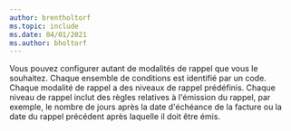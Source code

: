 ```yaml
---
author: brentholtorf
ms.topic: include
ms.date: 04/01/2021
ms.author: bholtorf
---
```

Vous pouvez configurer autant de modalités de rappel que vous le souhaitez. Chaque ensemble de conditions est identifié par un code. Chaque modalité de rappel a des niveaux de rappel prédéfinis. Chaque niveau de rappel inclut des règles relatives à l'émission du rappel, par exemple, le nombre de jours après la date d'échéance de la facture ou la date du rappel précédent après laquelle il doit être émis.
